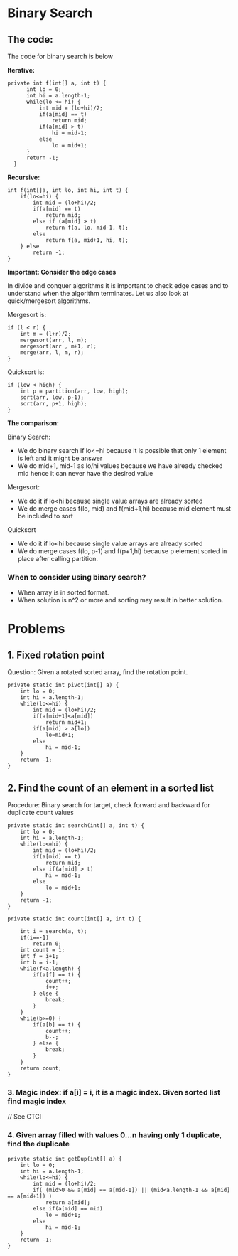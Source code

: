 
# Binary Search

## The code:

The code for binary search is below

**Iterative:**

    private int f(int[] a, int t) {
          int lo = 0;
          int hi = a.length-1;
          while(lo <= hi) {
              int mid = (lo+hi)/2;
              if(a[mid] == t)
                  return mid;
              if(a[mid] > t)
                  hi = mid-1;
              else
                  lo = mid+1;
          }  
          return -1;
      }

**Recursive:**

    int f(int[]a, int lo, int hi, int t) {
        if(lo<=hi) {
            int mid = (lo+hi)/2;
            if(a[mid] == t)
                return mid;
            else if (a[mid] > t)
                return f(a, lo, mid-1, t);
            else
                return f(a, mid+1, hi, t);
        } else
            return -1;
    }


**Important: Consider the edge cases**

In divide and conquer algorithms it is important to check edge cases and to understand when the algorithm terminates. Let us also look at quick/mergesort algorithms.

Mergesort is:

    if (l < r) { 
        int m = (l+r)/2; 
        mergesort(arr, l, m); 
        mergesort(arr , m+1, r); 
        merge(arr, l, m, r); 
    }

Quicksort is:

    if (low < high) { 
        int p = partition(arr, low, high); 
        sort(arr, low, p-1); 
        sort(arr, p+1, high); 
    }

**The comparison:**

Binary Search:

- We do binary search if lo<=hi because it is possible that only 1 element is left and it might be answer
- We do mid+1, mid-1 as lo/hi values because we have already checked mid hence it can never have the desired value

Mergesort:

- We do it if lo<hi because single value arrays are already sorted
- We do merge cases f(lo, mid) and f(mid+1,hi) because mid element must be included to sort

Quicksort

- We do it if lo<hi because single value arrays are already sorted
- We do merge cases f(lo, p-1) and f(p+1,hi) because p element sorted in place after calling partition.

### When to consider using binary search?

- When array is in sorted format.
- When solution is n^2 or more and sorting may result in better solution.

# Problems

## 1. Fixed rotation point

Question: Given a rotated sorted array, find the rotation point.

	private static int pivot(int[] a) {
		int lo = 0;
		int hi = a.length-1;
		while(lo<=hi) {
			int mid = (lo+hi)/2;
			if(a[mid+1]<a[mid])
				return mid+1;
			if(a[mid] > a[lo])
				lo=mid+1;
			else
				hi = mid-1;
		}
		return -1;
	}

## 2. Find the count of an element in a sorted list

Procedure: Binary search for target, check forward and backward for duplicate count values

	private static int search(int[] a, int t) {
		int lo = 0;
		int hi = a.length-1;
		while(lo<=hi) {
			int mid = (lo+hi)/2;
			if(a[mid] == t)
				return mid;
			else if(a[mid] > t)
				hi = mid-1;
			else
				lo = mid+1;
		}
		return -1;
	}

	private static int count(int[] a, int t) {
		
		int i = search(a, t);
		if(i==-1)
			return 0;
		int count = 1;
		int f = i+1;
		int b = i-1;
		while(f<a.length) {
			if(a[f] == t) {
				count++;
				f++;
			} else {
				break;
			}
		}
		while(b>=0) {
			if(a[b] == t) {
				count++;
				b--;
			} else {
				break;
			}
		}
		return count;
	}

### 3. Magic index: if a[i] = i, it is a magic index. Given sorted list find magic index

// See CTCI

### 4. Given array filled with values 0...n having only 1 duplicate, find the duplicate

	private static int getDup(int[] a) {
		int lo = 0;
		int hi = a.length-1;
		while(lo<=hi) {
			int mid = (lo+hi)/2;
			if( (mid>0 && a[mid] == a[mid-1]) || (mid<a.length-1 && a[mid] == a[mid+1]) )
				return a[mid];
			else if(a[mid] == mid)
				lo = mid+1;
			else
				hi = mid-1;
		}
		return -1;
	}
